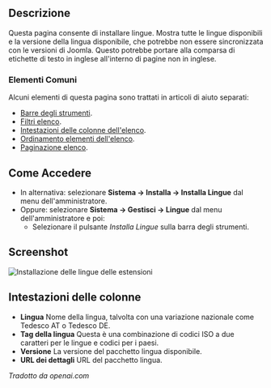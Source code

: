 <!-- Filename: Help4.x:Extensions:_Languages / Display title: Estensioni: Lingue -->

## Descrizione

Questa pagina consente di installare lingue. Mostra tutte le lingue disponibili 
e la versione della lingua disponibile, che potrebbe non essere 
sincronizzata con le versioni di Joomla. Questo potrebbe portare alla comparsa di etichette di testo in inglese
all'interno di pagine non in inglese.

### Elementi Comuni

Alcuni elementi di questa pagina sono trattati in articoli di aiuto separati:

* [Barre degli strumenti](jdocmanual?article=help/common-elements/toolbars).
* [Filtri elenco](jdocmanual?article=help/common-elements/list-filters).
* [Intestazioni delle colonne dell'elenco](jdocmanual?article=help/common-elements/list-column-headers).
* [Ordinamento elementi dell'elenco](jdocmanual?article=help/common-elements/list-ordering).
* [Paginazione elenco](jdocmanual?article=help/common-elements/list-pagination).

## Come Accedere

- In alternativa: selezionare **Sistema → Installa → Installa Lingue** dal menu dell'amministratore.
- Oppure: selezionare **Sistema → Gestisci → Lingue** dal menu dell'amministratore e poi:
  - Selezionare il pulsante *Installa Lingue* sulla barra degli strumenti.

## Screenshot

![Installazione delle lingue delle estensioni](../../../it/images/extensions/languages-install.png)

## Intestazioni delle colonne

- **Lingua** Nome della lingua, talvolta con una variazione nazionale
  come Tedesco AT o Tedesco DE.
- **Tag della lingua** Questa è una combinazione di codici ISO a due caratteri
  per le lingue e codici per i paesi.
- **Versione** La versione del pacchetto lingua disponibile.
- **URL dei dettagli** URL del pacchetto lingua.

*Tradotto da openai.com*

